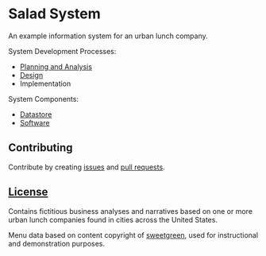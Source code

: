 # Salad System

An example information system for an urban lunch company.

System Development Processes:

 + [Planning and Analysis](/requirements)
 + [Design](/design)
 + Implementation

System Components:

+ [Datastore](/data)
+ [Software](/software)

## Contributing

Contribute by creating [issues](https://github.com/gwu-business/salad-system/issues) and [pull requests](https://github.com/gwu-business/salad-system/pulls).

## [License](LICENSE.md)

Contains fictitious business analyses and narratives based on one or more urban lunch companies found in cities across the United States.

Menu data based on content copyright of [sweetgreen](http://sweetgreen.com/menu/?region=dc-md-va), used for instructional and demonstration purposes.
